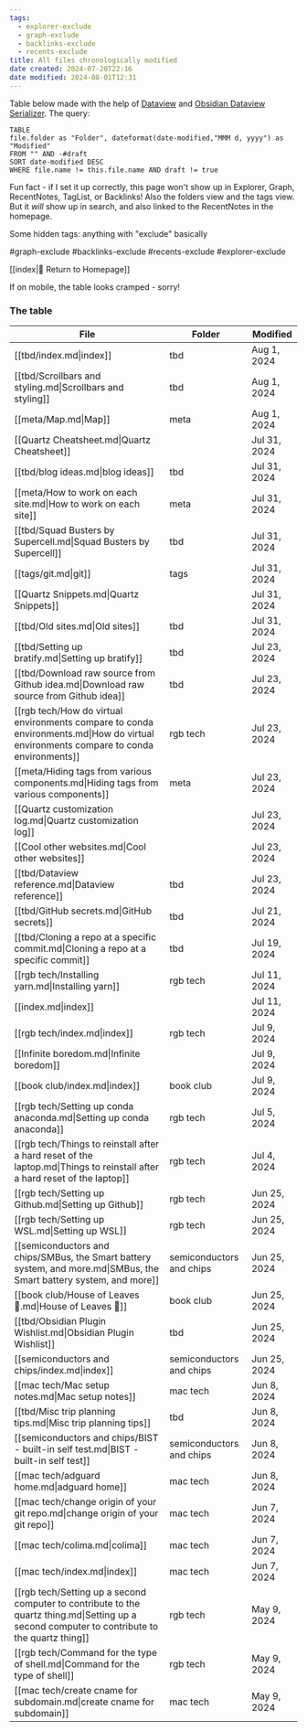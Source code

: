 ```yaml
---
tags:
  - explorer-exclude
  - graph-exclude
  - backlinks-exclude
  - recents-exclude
title: All files chronologically modified
date created: 2024-07-20T22:16
date modified: 2024-08-01T12:31
---
```


Table below made with the help of [Dataview](https://blacksmithgu.github.io/obsidian-dataview/) and [Obsidian Dataview Serializer](https://github.com/dsebastien/obsidian-dataview-serializer). The query:

```
TABLE 
file.folder as "Folder", dateformat(date-modified,"MMM d, yyyy") as "Modified" 
FROM "" AND -#draft 
SORT date-modified DESC 
WHERE file.name != this.file.name AND draft != true
```

Fun fact - if I set it up correctly, this page won't show up in Explorer, Graph, RecentNotes, TagList, or Backlinks! Also the folders view and the tags view. But it *will* show up in search, and also linked to the RecentNotes in the homepage. 

Some hidden tags: anything with "exclude" basically

 #graph-exclude #backlinks-exclude #recents-exclude #explorer-exclude

[[index|🏡 Return to Homepage]]

If on mobile, the table looks cramped - sorry!

### The table
<!-- QueryToSerialize: TABLE file.folder as "Folder", dateformat(date-modified,"MMM d, yyyy") as "Modified" FROM "" AND -#draft SORT date-modified DESC WHERE file.name != this.file.name  AND draft != "true" -->
<!-- SerializedQuery: TABLE file.folder as "Folder", dateformat(date-modified,"MMM d, yyyy") as "Modified" FROM "" AND -#draft SORT date-modified DESC WHERE file.name != this.file.name  AND draft != "true" -->

| File                                                                                                                                           | Folder                   | Modified     |
| ---------------------------------------------------------------------------------------------------------------------------------------------- | ------------------------ | ------------ |
| [[tbd/index.md\|index]]                                                                                                                        | tbd                      | Aug 1, 2024  |
| [[tbd/Scrollbars and styling.md\|Scrollbars and styling]]                                                                                      | tbd                      | Aug 1, 2024  |
| [[meta/Map.md\|Map]]                                                                                                                           | meta                     | Aug 1, 2024  |
| [[Quartz Cheatsheet.md\|Quartz Cheatsheet]]                                                                                                    |                          | Jul 31, 2024 |
| [[tbd/blog ideas.md\|blog ideas]]                                                                                                              | tbd                      | Jul 31, 2024 |
| [[meta/How to work on each site.md\|How to work on each site]]                                                                                 | meta                     | Jul 31, 2024 |
| [[tbd/Squad Busters by Supercell.md\|Squad Busters by Supercell]]                                                                              | tbd                      | Jul 31, 2024 |
| [[tags/git.md\|git]]                                                                                                                           | tags                     | Jul 31, 2024 |
| [[Quartz Snippets.md\|Quartz Snippets]]                                                                                                        |                          | Jul 31, 2024 |
| [[tbd/Old sites.md\|Old sites]]                                                                                                                | tbd                      | Jul 31, 2024 |
| [[tbd/Setting up bratify.md\|Setting up bratify]]                                                                                              | tbd                      | Jul 23, 2024 |
| [[tbd/Download raw source from Github idea.md\|Download raw source from Github idea]]                                                          | tbd                      | Jul 23, 2024 |
| [[rgb tech/How do virtual environments compare to conda environments.md\|How do virtual environments compare to conda environments]]           | rgb tech                 | Jul 23, 2024 |
| [[meta/Hiding tags from various components.md\|Hiding tags from various components]]                                                           | meta                     | Jul 23, 2024 |
| [[Quartz customization log.md\|Quartz customization log]]                                                                                      |                          | Jul 23, 2024 |
| [[Cool other websites.md\|Cool other websites]]                                                                                                |                          | Jul 23, 2024 |
| [[tbd/Dataview reference.md\|Dataview reference]]                                                                                              | tbd                      | Jul 23, 2024 |
| [[tbd/GitHub secrets.md\|GitHub secrets]]                                                                                                      | tbd                      | Jul 21, 2024 |
| [[tbd/Cloning a repo at a specific commit.md\|Cloning a repo at a specific commit]]                                                            | tbd                      | Jul 19, 2024 |
| [[rgb tech/Installing yarn.md\|Installing yarn]]                                                                                               | rgb tech                 | Jul 11, 2024 |
| [[index.md\|index]]                                                                                                                            |                          | Jul 11, 2024 |
| [[rgb tech/index.md\|index]]                                                                                                                   | rgb tech                 | Jul 9, 2024  |
| [[Infinite boredom.md\|Infinite boredom]]                                                                                                      |                          | Jul 9, 2024  |
| [[book club/index.md\|index]]                                                                                                                  | book club                | Jul 9, 2024  |
| [[rgb tech/Setting up conda anaconda.md\|Setting up conda anaconda]]                                                                           | rgb tech                 | Jul 5, 2024  |
| [[rgb tech/Things to reinstall after a hard reset of the laptop.md\|Things to reinstall after a hard reset of the laptop]]                     | rgb tech                 | Jul 4, 2024  |
| [[rgb tech/Setting up Github.md\|Setting up Github]]                                                                                           | rgb tech                 | Jun 25, 2024 |
| [[rgb tech/Setting up WSL.md\|Setting up WSL]]                                                                                                 | rgb tech                 | Jun 25, 2024 |
| [[semiconductors and chips/SMBus, the Smart battery system, and more.md\|SMBus, the Smart battery system, and more]]                           | semiconductors and chips | Jun 25, 2024 |
| [[book club/House of Leaves 🍂.md\|House of Leaves 🍂]]                                                                                        | book club                | Jun 25, 2024 |
| [[tbd/Obsidian Plugin Wishlist.md\|Obsidian Plugin Wishlist]]                                                                                  | tbd                      | Jun 25, 2024 |
| [[semiconductors and chips/index.md\|index]]                                                                                                   | semiconductors and chips | Jun 25, 2024 |
| [[mac tech/Mac setup notes.md\|Mac setup notes]]                                                                                               | mac tech                 | Jun 8, 2024  |
| [[tbd/Misc trip planning tips.md\|Misc trip planning tips]]                                                                                    | tbd                      | Jun 8, 2024  |
| [[semiconductors and chips/BIST - built-in self test.md\|BIST - built-in self test]]                                                           | semiconductors and chips | Jun 8, 2024  |
| [[mac tech/adguard home.md\|adguard home]]                                                                                                     | mac tech                 | Jun 8, 2024  |
| [[mac tech/change origin of your git repo.md\|change origin of your git repo]]                                                                 | mac tech                 | Jun 7, 2024  |
| [[mac tech/colima.md\|colima]]                                                                                                                 | mac tech                 | Jun 7, 2024  |
| [[mac tech/index.md\|index]]                                                                                                                   | mac tech                 | Jun 7, 2024  |
| [[rgb tech/Setting up a second computer to contribute to the quartz thing.md\|Setting up a second computer to contribute to the quartz thing]] | rgb tech                 | May 9, 2024  |
| [[rgb tech/Command for the type of shell.md\|Command for the type of shell]]                                                                   | rgb tech                 | May 9, 2024  |
| [[mac tech/create cname for subdomain.md\|create cname for subdomain]]                                                                         | mac tech                 | May 9, 2024  |

<!-- SerializedQuery END -->

